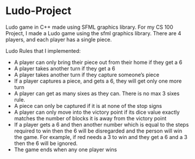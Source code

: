 # Ludo-Project
Ludo game in C++ made using SFML graphics library.
For my CS 100 Project, I made a Ludo game using the sfml graphics library.
There are 4 players, and each player has a single piece.

Ludo Rules that I implemented:

- A player can only bring their piece out from their home if they get a 6
- A player takes another turn if they get a 6
- A player takes another turn if they capture someone’s piece
- If a player captures a piece, and gets a 6, they will get only one more turn
- A player can get as many sixes as they can. There is no max 3 sixes rule.
- A piece can only be captured if it is at none of the stop signs
- A player can only move into the victory point if its dice value exactly matches the
number of blocks it is away from the victory point
- If a player gets a 6 and then another number which is equal to the steps required to win
then the 6 will be disregarded and the person will win the game. For example, if red
needs a 3 to win and they get a 6 and a 3 then the 6 will be ignored.
- The game ends when any one player wins
